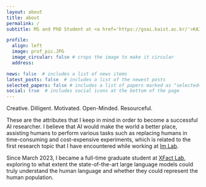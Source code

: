 ```yaml
---
layout: about
title: about
permalink: /
subtitle: MS and PhD Student at <a href='https://gsai.kaist.ac.kr/'>KAIST AI</a>.

profile:
  align: left
  image: prof_pic.JPG
  image_circular: false # crops the image to make it circular
  address: 

news: false  # includes a list of news items
latest_posts: false  # includes a list of the newest posts
selected_papers: false # includes a list of papers marked as "selected={true}"
social: true  # includes social icons at the bottom of the page
---
```


Creative. Dilligent. Motivated. Open-Minded. Resourceful.

These are the attributes that I keep in mind in order to become a successful AI researcher. I believe that AI would make the world a better place, assisting humans to perform various tasks such as replacing humans in time-consuming and cost-expensive experiments, which is related to the first research topic that I have encountered while working at <a href='https://imvisionlab.com/'>Im Lab</a>.

Since March 2023, I became a full-time graduate student at <a href='https://xfact.net/'>XFact Lab</a>, exploring to what extent the state-of-the-art large language models could truly understand the human language and whether they could represent the human population. 
